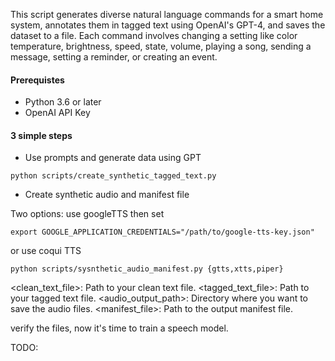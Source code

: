 This script generates diverse natural language commands for a smart home system, annotates them in tagged text using OpenAI's GPT-4, and saves the dataset to a file. Each command involves changing a setting like color temperature, brightness, speed, state, volume, playing a song, sending a message, setting a reminder, or creating an event.

#### Prerequistes
- Python 3.6 or later
- OpenAI API Key

#### 3 simple steps

- Use prompts and generate data using GPT
```
python scripts/create_synthetic_tagged_text.py
```

- Create synthetic audio and manifest file

Two options: use googleTTS then set
```
export GOOGLE_APPLICATION_CREDENTIALS="/path/to/google-tts-key.json"
```
or use coqui TTS

```
python scripts/sysnthetic_audio_manifest.py {gtts,xtts,piper}
```

<clean_text_file>: Path to your clean text file.
<tagged_text_file>: Path to your tagged text file.
<audio_output_path>: Directory where you want to save the audio files.
<manifest_file>: Path to the output manifest file.

verify the files, now it's time to train a speech model.


TODO:


